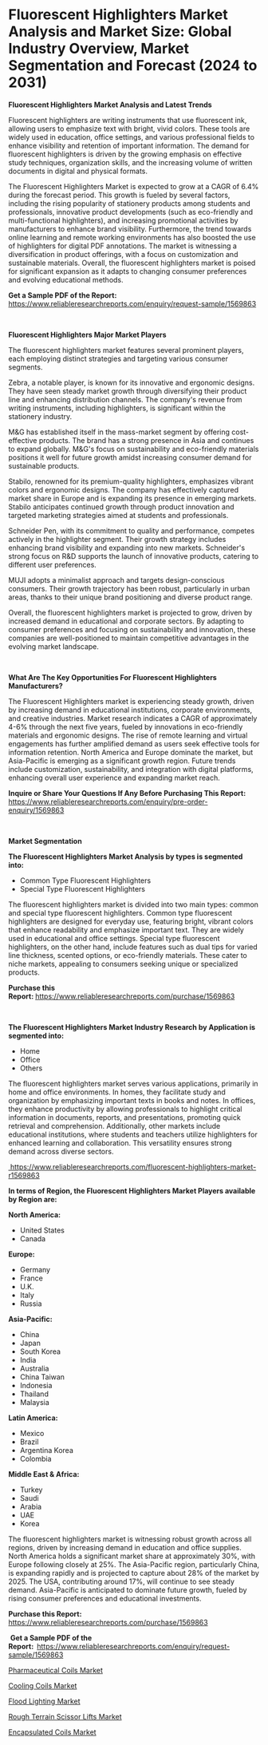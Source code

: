 <p><h1>Fluorescent Highlighters Market Analysis and Market Size: Global Industry Overview, Market Segmentation and Forecast (2024 to 2031)</h1></p><p><strong>Fluorescent Highlighters Market Analysis and Latest Trends</strong></p>
<p><p>Fluorescent highlighters are writing instruments that use fluorescent ink, allowing users to emphasize text with bright, vivid colors. These tools are widely used in education, office settings, and various professional fields to enhance visibility and retention of important information. The demand for fluorescent highlighters is driven by the growing emphasis on effective study techniques, organization skills, and the increasing volume of written documents in digital and physical formats.</p><p>The Fluorescent Highlighters Market is expected to grow at a CAGR of 6.4% during the forecast period. This growth is fueled by several factors, including the rising popularity of stationery products among students and professionals, innovative product developments (such as eco-friendly and multi-functional highlighters), and increasing promotional activities by manufacturers to enhance brand visibility. Furthermore, the trend towards online learning and remote working environments has also boosted the use of highlighters for digital PDF annotations. The market is witnessing a diversification in product offerings, with a focus on customization and sustainable materials. Overall, the fluorescent highlighters market is poised for significant expansion as it adapts to changing consumer preferences and evolving educational methods.</p></p>
<p><strong>Get a Sample PDF of the Report:&nbsp;</strong> <a href="https://www.reliableresearchreports.com/enquiry/request-sample/1569863?utm_campaign=7&utm_medium=2&utm_source=Github&utm_content=ia&utm_term=29122024&utm_id=fluorescent-highlighters">https://www.reliableresearchreports.com/enquiry/request-sample/1569863</a></p>
<p>&nbsp;</p>
<p><strong>Fluorescent Highlighters Major Market Players</strong></p>
<p><p>The fluorescent highlighters market features several prominent players, each employing distinct strategies and targeting various consumer segments. </p><p>Zebra, a notable player, is known for its innovative and ergonomic designs. They have seen steady market growth through diversifying their product line and enhancing distribution channels. The company's revenue from writing instruments, including highlighters, is significant within the stationery industry.</p><p>M&G has established itself in the mass-market segment by offering cost-effective products. The brand has a strong presence in Asia and continues to expand globally. M&G's focus on sustainability and eco-friendly materials positions it well for future growth amidst increasing consumer demand for sustainable products.</p><p>Stabilo, renowned for its premium-quality highlighters, emphasizes vibrant colors and ergonomic designs. The company has effectively captured market share in Europe and is expanding its presence in emerging markets. Stabilo anticipates continued growth through product innovation and targeted marketing strategies aimed at students and professionals.</p><p>Schneider Pen, with its commitment to quality and performance, competes actively in the highlighter segment. Their growth strategy includes enhancing brand visibility and expanding into new markets. Schneider's strong focus on R&D supports the launch of innovative products, catering to different user preferences.</p><p>MUJI adopts a minimalist approach and targets design-conscious consumers. Their growth trajectory has been robust, particularly in urban areas, thanks to their unique brand positioning and diverse product range.</p><p>Overall, the fluorescent highlighters market is projected to grow, driven by increased demand in educational and corporate sectors. By adapting to consumer preferences and focusing on sustainability and innovation, these companies are well-positioned to maintain competitive advantages in the evolving market landscape.</p></p>
<p>&nbsp;</p>
<p><strong>What Are The Key Opportunities For Fluorescent Highlighters Manufacturers?</strong></p>
<p><p>The Fluorescent Highlighters market is experiencing steady growth, driven by increasing demand in educational institutions, corporate environments, and creative industries. Market research indicates a CAGR of approximately 4-6% through the next five years, fueled by innovations in eco-friendly materials and ergonomic designs. The rise of remote learning and virtual engagements has further amplified demand as users seek effective tools for information retention. North America and Europe dominate the market, but Asia-Pacific is emerging as a significant growth region. Future trends include customization, sustainability, and integration with digital platforms, enhancing overall user experience and expanding market reach.</p></p>
<p><strong>Inquire or Share Your Questions If Any Before Purchasing This Report:</strong> <a href="https://www.reliableresearchreports.com/enquiry/pre-order-enquiry/1569863?utm_campaign=7&utm_medium=2&utm_source=Github&utm_content=ia&utm_term=29122024&utm_id=fluorescent-highlighters">https://www.reliableresearchreports.com/enquiry/pre-order-enquiry/1569863</a></p>
<p>&nbsp;</p>
<p><strong>Market Segmentation</strong></p>
<p><strong>The Fluorescent Highlighters Market Analysis by types is segmented into:</strong></p>
<p><ul><li>Common Type Fluorescent Highlighters</li><li>Special Type Fluorescent Highlighters</li></ul></p>
<p><p>The fluorescent highlighters market is divided into two main types: common and special type fluorescent highlighters. Common type fluorescent highlighters are designed for everyday use, featuring bright, vibrant colors that enhance readability and emphasize important text. They are widely used in educational and office settings. Special type fluorescent highlighters, on the other hand, include features such as dual tips for varied line thickness, scented options, or eco-friendly materials. These cater to niche markets, appealing to consumers seeking unique or specialized products.</p></p>
<p><strong>Purchase this Report:&nbsp;</strong><a href="https://www.reliableresearchreports.com/purchase/1569863?utm_campaign=7&utm_medium=2&utm_source=Github&utm_content=ia&utm_term=29122024&utm_id=fluorescent-highlighters">https://www.reliableresearchreports.com/purchase/1569863</a></p>
<p>&nbsp;</p>
<p><strong>The Fluorescent Highlighters Market Industry Research by Application is segmented into:</strong></p>
<p><ul><li>Home</li><li>Office</li><li>Others</li></ul></p>
<p><p>The fluorescent highlighters market serves various applications, primarily in home and office environments. In homes, they facilitate study and organization by emphasizing important texts in books and notes. In offices, they enhance productivity by allowing professionals to highlight critical information in documents, reports, and presentations, promoting quick retrieval and comprehension. Additionally, other markets include educational institutions, where students and teachers utilize highlighters for enhanced learning and collaboration. This versatility ensures strong demand across diverse sectors.</p></p>
<p><a href="https://www.reliableresearchreports.com/fluorescent-highlighters-market-r1569863?utm_campaign=7&utm_medium=2&utm_source=Github&utm_content=ia&utm_term=29122024&utm_id=fluorescent-highlighters">&nbsp;https://www.reliableresearchreports.com/fluorescent-highlighters-market-r1569863</a></p>
<p><strong>In terms of Region, the Fluorescent Highlighters Market Players available by Region are:</strong></p>
<p>
    <p> <strong> North America: </strong>
        <ul>
            <li>United States</li>
            <li>Canada</li>
        </ul>
        </p> 
    <p> <strong> Europe: </strong>
        <ul>
            <li>Germany</li>
            <li>France</li>
            <li>U.K.</li>
            <li>Italy</li>
            <li>Russia</li>
        </ul>
        </p> 
    <p> <strong> Asia-Pacific: </strong>
        <ul>
            <li>China</li>
            <li>Japan</li>
            <li>South Korea</li>
            <li>India</li>
            <li>Australia</li>
            <li>China Taiwan</li>
            <li>Indonesia</li>
            <li>Thailand</li>
            <li>Malaysia</li>
        </ul>
        </p> 
    <p> <strong> Latin America: </strong>
        <ul>
            <li>Mexico</li>
            <li>Brazil</li>
            <li>Argentina Korea</li>
            <li>Colombia</li>
        </ul>
        </p> 
    <p> <strong> Middle East & Africa: </strong>
        <ul>
            <li>Turkey</li>
            <li>Saudi</li>
            <li>Arabia</li>
            <li>UAE</li>
            <li>Korea</li>
        </ul>
    </p>
    </p>
<p><p>The fluorescent highlighters market is witnessing robust growth across all regions, driven by increasing demand in education and office supplies. North America holds a significant market share at approximately 30%, with Europe following closely at 25%. The Asia-Pacific region, particularly China, is expanding rapidly and is projected to capture about 28% of the market by 2025. The USA, contributing around 17%, will continue to see steady demand. Asia-Pacific is anticipated to dominate future growth, fueled by rising consumer preferences and educational investments.</p></p>
<p><strong>Purchase this Report: </strong><a href="https://www.reliableresearchreports.com/purchase/1569863?utm_campaign=7&utm_medium=2&utm_source=Github&utm_content=ia&utm_term=29122024&utm_id=fluorescent-highlighters">https://www.reliableresearchreports.com/purchase/1569863</a></p>
<p>&nbsp;<strong>Get a Sample PDF of the Report:&nbsp;&nbsp;</strong><a href="https://www.reliableresearchreports.com/enquiry/request-sample/1569863?utm_campaign=7&utm_medium=2&utm_source=Github&utm_content=ia&utm_term=29122024&utm_id=fluorescent-highlighters">https://www.reliableresearchreports.com/enquiry/request-sample/1569863</a></p>
<p><strong></strong></p>
<p><p><a href="https://github.com/sherikacas30/Market-Research-Report-List-1/blob/main/pharmaceutical-coils-market.md?utm_campaign=7&utm_medium=2&utm_source=Github&utm_content=ia&utm_term=29122024&utm_id=fluorescent-highlighters">Pharmaceutical Coils Market</a></p><p><a href="https://github.com/FahadAhmed223/Market-Research-Report-List-1/blob/main/cooling-coils-market.md?utm_campaign=7&utm_medium=2&utm_source=Github&utm_content=ia&utm_term=29122024&utm_id=fluorescent-highlighters">Cooling Coils Market</a></p><p><a href="https://github.com/oliveroste6/Market-Research-Report-List-1/blob/main/flood-lighting-market.md?utm_campaign=7&utm_medium=2&utm_source=Github&utm_content=ia&utm_term=29122024&utm_id=fluorescent-highlighters">Flood Lighting Market</a></p><p><a href="https://github.com/angelajermaine/Market-Research-Report-List-5/blob/main/rough-terrain-scissor-lifts-market.md?utm_campaign=7&utm_medium=2&utm_source=Github&utm_content=ia&utm_term=29122024&utm_id=fluorescent-highlighters">Rough Terrain Scissor Lifts Market</a></p><p><a href="https://github.com/NargisHussain432/Market-Research-Report-List-1/blob/main/encapsulated-coils-market.md?utm_campaign=7&utm_medium=2&utm_source=Github&utm_content=ia&utm_term=29122024&utm_id=fluorescent-highlighters">Encapsulated Coils Market</a></p></p>
